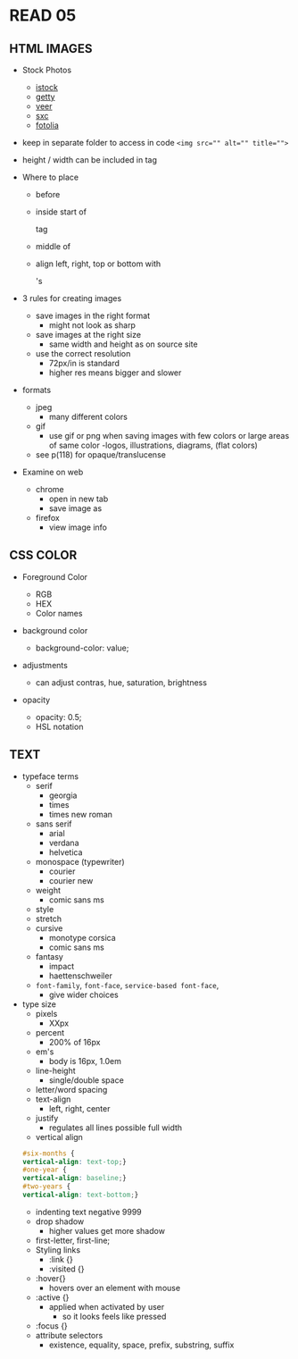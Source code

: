 # READ 05

## HTML IMAGES

- Stock Photos
  - [istock](www.istockphotos.com)
  - [getty](www.gettyimages.com)
  - [veer](www.veer.com)
  - [sxc](www.sxc.hu)
  - [fotolia](www.fotolia.com)

- keep in separate folder to access in code
`<img src="" alt="" title="">`
- height / width can be included in tag
- Where to place
  - before <p>
  - inside start of <p> tag
  - middle of <p>
  - align left, right, top or bottom with <p>'s

- 3 rules for creating images
  - save images in the right format
    - might not look as sharp
  - save images at the right size
    - same width and height as on source site
  - use the correct resolution
    - 72px/in is standard
    - higher res means bigger and slower

- formats
  - jpeg
    - many different colors
  - gif
    - use gif or png when saving images with few colors or large areas of same color
      -logos, illustrations, diagrams, (flat colors)
  - see p(118) for opaque/translucense

- Examine on web
  - chrome
    - open in new tab
    - save image as
  - firefox
    - view image info

## CSS COLOR

- Foreground Color
  - RGB
  - HEX
  - Color names

- background color
  - background-color: value;

- adjustments
  - can adjust contras, hue, saturation, brightness

- opacity
  - opacity: 0.5;
  - HSL notation

## TEXT 

- typeface terms
  - serif
    - georgia
    - times
    - times new roman
  - sans serif
    - arial
    - verdana
    - helvetica
  - monospace (typewriter)
    - courier
    - courier new
  - weight
    - comic sans ms
  - style
  - stretch
  - cursive
    - monotype corsica
    - comic sans ms
  - fantasy
    - impact
    - haettenschweiler
  - `font-family`, `font-face`, `service-based font-face`, 
    - give wider choices
- type size
  - pixels
    - XXpx
  - percent
    - 200% of 16px
  - em's
    - body is 16px, 1.0em
  - line-height
    - single/double space
  - letter/word spacing
  - text-align
    - left, right, center
  - justify
    - regulates all lines possible full width
  - vertical align
  ```css
  #six-months {
  vertical-align: text-top;}
  #one-year {
  vertical-align: baseline;}
  #two-years {
  vertical-align: text-bottom;}
  ```
  - indenting text negative 9999
  - drop shadow
    - higher values get more shadow
  - first-letter, first-line;
  - Styling links
    - :link {}
    - :visited {}
  - :hover{}
    - hovers over an element with mouse
  - :active {}
    - applied when activated by user
      - so it looks feels like pressed
  - :focus {}
  - attribute selectors
    - existence, equality, space, prefix, substring, suffix






